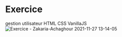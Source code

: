 # Exercice
gestion utilisateur HTML  CSS VanillaJS
![Exercice - Zakaria-Achaghour 2021-11-27 13-14-05](https://user-images.githubusercontent.com/47084884/143681222-14ced84e-80fd-4ecb-b746-3420bd105066.gif)
